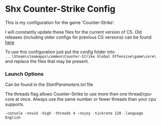 # Shx Counter-Strike Config

This is my configuration for the game 'Counter-Strike'.

I will constantly update these files for the current version of CS. Old releases (including older configs for previous CS versions) can be found [here](https://github.com/averbeck/Shx-CS-Config-Repo/releases) 

To use this configuration just put the *config* folder into `...\Steam\steamapps\common\Counter-Strike Global Offensive\game\core\` and replace the files that may be present.

### Launch Options
Can be found in the *StartParameters.txt* file

The threads flag allows Counter-Strike to use more then one thread/cpu-core at once.
Always use the same number or fewer threads than your cpu supports.

    -console -novid -high -threads 4 -nojoy -tickrate 128 -language English
